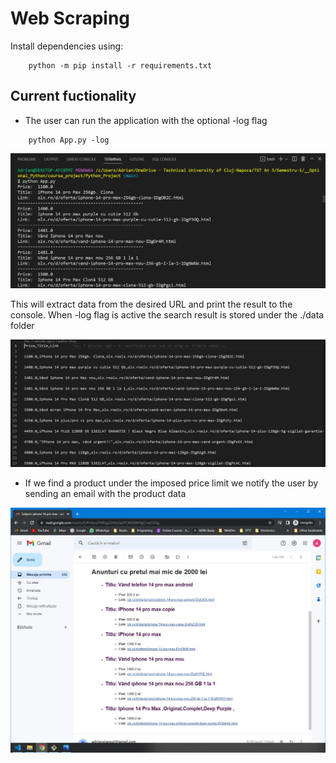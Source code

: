 # Web Scraping

Install dependencies using:

```console
    python -m pip install -r requirements.txt
```

## Current fuctionality

-  The user can run the application with the optional -log flag

```console
    python App.py -log
```

![](/images/Running_script.PNG)

This will extract data from the desired URL and print the result to the console. When -log flag is active the search result is stored under the ./data folder

![](/images/csv_data.PNG)

-  If we find a product under the imposed price limit we notify the user by sending an email with the product data

![](/images/email_results.jpg)
